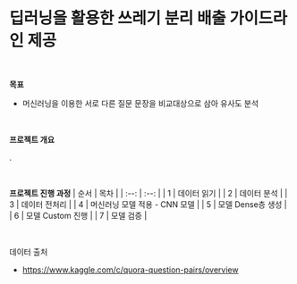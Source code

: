 # 딥러닝을 활용한 쓰레기 분리 배출 가이드라인 제공

<br />

**목표**
- 머신러닝을 이용한 서로 다른 질문 문장을 비교대상으로 삼아 유사도 분석

<br />

**프로젝트 개요**

.

<br/>

**프로젝트 진행 과정**
| 순서 | 목차 |
| :--: | :--: |
| 1 | 데이터 읽기 |
| 2 | 데이터 분석 |
| 3 | 데이터 전처리 |
| 4 | 머신러닝 모델 적용 - CNN 모델 |
| 5 | 모델 Dense층 생성 |
| 6 | 모델 Custom 진행 |
| 7 | 모델 검증 |

<br/>

데이터 출처
- https://www.kaggle.com/c/quora-question-pairs/overview
